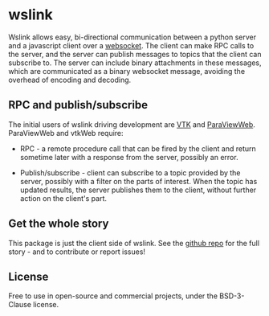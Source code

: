 # wslink

Wslink allows easy, bi-directional communication between a python server and a
javascript client over a [websocket]. The client can make RPC calls to the
server, and the server can publish messages to topics that the client can
subscribe to. The server can include binary attachments in these messages,
which are communicated as a binary websocket message, avoiding the overhead of
encoding and decoding.

## RPC and publish/subscribe

The initial users of wslink driving development are [VTK] and [ParaViewWeb].
ParaViewWeb and vtkWeb require:
* RPC - a remote procedure call that can be fired by the client and return
  sometime later with a response from the server, possibly an error.

* Publish/subscribe - client can subscribe to a topic provided by the server,
  possibly with a filter on the parts of interest. When the topic has updated
  results, the server publishes them to the client, without further action on
  the client's part.

## Get the whole story

This package is just the client side of wslink. See the [github repo] for 
the full story - and to contribute or report issues!

## License
Free to use in open-source and commercial projects, under the BSD-3-Clause license.

[github repo]: https://github.com/kitware/wslink
[ParaViewWeb]: https://www.paraview.org/web/
[VTK]: http://www.vtk.org/
[websocket]: https://developer.mozilla.org/en-US/docs/Web/API/WebSocket
